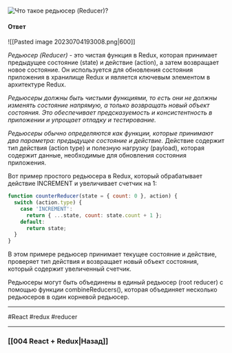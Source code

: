 ![Что такое редьюсер (Reducer)?](https://youtu.be/HBSAjY-xh3k?t=573)

#### Ответ

![[Pasted image 20230704193008.png|600]]

*Редьюсер (Reducer)* - это чистая функция в Redux, которая принимает предыдущее состояние (state) и действие (action), а затем возвращает новое состояние. Он используется для обновления состояния приложения в хранилище Redux и является ключевым элементом в архитектуре Redux.

*Редьюсеры должны быть чистыми функциями, то есть они не должны изменять состояние напрямую, а только возвращать новый объект состояния. Это обеспечивает предсказуемость и консистентность в приложении и упрощает отладку и тестирование.*

*Редьюсеры обычно определяются как функции, которые принимают два параметра: предыдущее состояние и действие.* Действие содержит тип действия (action type) и полезную нагрузку (payload), которая содержит данные, необходимые для обновления состояния приложения.

Вот пример простого редьюсера в Redux, который обрабатывает действие INCREMENT и увеличивает счетчик на 1:

```jsx
function counterReducer(state = { count: 0 }, action) {
  switch (action.type) {
    case 'INCREMENT':
      return { ...state, count: state.count + 1 };
    default:
      return state;
  }
}
```

В этом примере редьюсер принимает текущее состояние и действие, проверяет тип действия и возвращает новый объект состояния, который содержит увеличенный счетчик.

Редьюсеры могут быть объединены в единый редьюсер (root reducer) с помощью функции combineReducers(), которая объединяет несколько редьюсеров в один корневой редьюсер.

____
#React #redux #reducer

____

### [[004 React + Redux|Назад]]